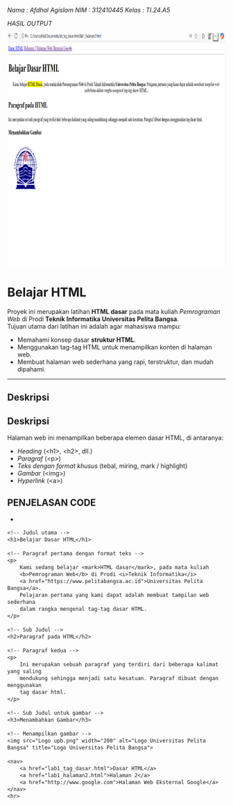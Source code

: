 *Nama : Afdhal Agislam*
*NIM : 312410445*
*Kelas : TI.24.A5*

*HASIL OUTPUT*

<img width="959" height="539" alt="image" src=Gambar.png />

# Belajar HTML

Proyek ini merupakan latihan **HTML dasar** pada mata kuliah *Pemrograman Web* di Prodi **Teknik Informatika Universitas Pelita Bangsa**.  
Tujuan utama dari latihan ini adalah agar mahasiswa mampu:

- Memahami konsep dasar **struktur HTML**.  
- Menggunakan tag-tag HTML untuk menampilkan konten di halaman web.  
- Membuat halaman web sederhana yang rapi, terstruktur, dan mudah dipahami.  

---

## Deskripsi
<h2>Deskripsi</h2>
<p>Halaman web ini menampilkan beberapa elemen dasar HTML, di antaranya:</p>
<ul>
  <li><em>Heading</em> (&lt;h1&gt;, &lt;h2&gt;, dll.)</li>
  <li><em>Paragraf</em> (&lt;p&gt;)</li>
  <li><em>Teks dengan format khusus</em> (tebal, miring, mark / highlight)</li>
  <li><em>Gambar</em> (&lt;img&gt;)</li>
  <li><em>Hyperlink</em> (&lt;a&gt;)</li>
</ul>

## PENJELASAN CODE
- <!DOCTYPE html>
<html>
<head>
    <title>Tag HTML Dasar</title>
    <meta charset="UTF-8">
</head>
<body>

    <!-- Judul utama -->
    <h1>Belajar Dasar HTML</h1>

    <!-- Paragraf pertama dengan format teks -->
    <p>
        Kami sedang belajar <mark>HTML dasar</mark>, pada mata kuliah 
        <b>Pemrograman Web</b> di Prodi <i>Teknik Informatika</i> 
        <a href="https://www.pelitabangsa.ac.id">Universitas Pelita Bangsa</a>. 
        Pelajaran pertama yang kami dapat adalah membuat tampilan web sederhana 
        dalam rangka mengenal tag-tag dasar HTML.
    </p>

    <!-- Sub Judul -->
    <h2>Paragraf pada HTML</h2>

    <!-- Paragraf kedua -->
    <p>
        Ini merupakan sebuah paragraf yang terdiri dari beberapa kalimat yang saling 
        mendukung sehingga menjadi satu kesatuan. Paragraf dibuat dengan menggunakan 
        tag dasar html.
    </p>

    <!-- Sub Judul untuk gambar -->
    <h3>Menambahkan Gambar</h3>

    <!-- Menampilkan gambar -->
    <img src="Logo upb.png" width="200" alt="Logo Universitas Pelita Bangsa" title="Logo Universitas Pelita Bangsa">

    <nav> 
        <a href="lab1_tag_dasar.html">Dasar HTML</a> 
        <a href="lab1_halaman2.html">Halaman 2</a> 
        <a href="http://www.google.com">Halaman Web Eksternal Google</a> 
    </nav> 
    <hr> 

</body>
</html>


